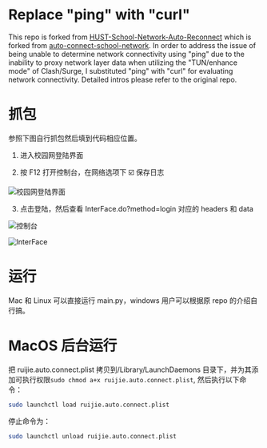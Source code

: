 # Replace "ping" with "curl"

This repo is forked from [HUST-School-Network-Auto-Reconnect](https://github.com/QYQSDTC/HUST-School-Network-Auto-Reconnect) which is forked from [auto-connect-school-network](https://github.com/Kingdo777/auto-connect-school-network). In order to address the issue of being unable to determine network connectivity using "ping" due to the inability to proxy network layer data when utilizing the "TUN/enhance mode" of Clash/Surge, I substituted "ping" with "curl" for evaluating network connectivity. Detailed intros please refer to the original repo.

# 抓包

参照下图自行抓包然后填到代码相应位置。

1. 进入校园网登陆界面

2. 按 F12 打开控制台，在网络选项下 ☑️ 保存日志

![校园网登陆界面](./img/CleanShot-3QDdfA9k@2x.png)

3. 点击登陆，然后查看 InterFace.do?method=login 对应的 headers 和 data

![控制台](./img/CleanShot-LOEqLuGy@2x.png)

![InterFace](./img/CleanShot-y9YxTDpp@2x.png)

# 运行

Mac 和 Linux 可以直接运行 main.py，windows 用户可以根据原 repo 的介绍自行搞。

# MacOS 后台运行

把 ruijie.auto.connect.plist 拷贝到/Library/LaunchDaemons 目录下，并为其添加可执行权限`sudo chmod a+x ruijie.auto.connect.plist`,
然后执行以下命令：

```bash
sudo launchctl load ruijie.auto.connect.plist
```

停止命令为：
```bash
sudo launchctl unload ruijie.auto.connect.plist
```
